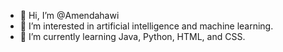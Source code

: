 - 👋 Hi, I’m @Amendahawi
- 👀 I’m interested in artificial intelligence and machine learning.
- 🌱 I’m currently learning Java, Python, HTML, and CSS.
